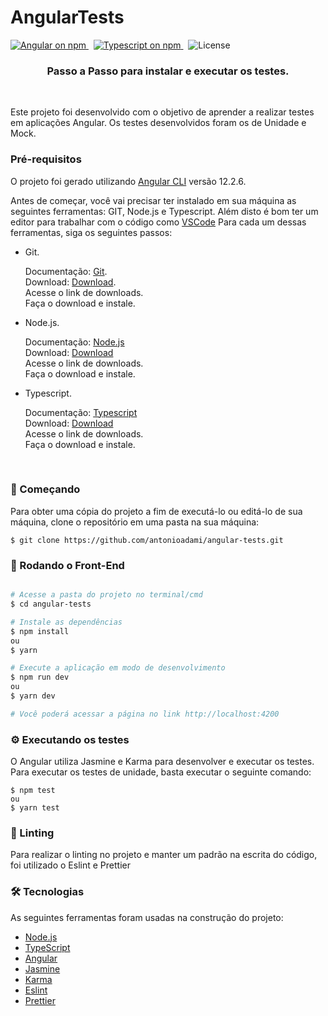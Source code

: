 <h1> 
	AngularTests
</h1>

<p>
  <a href="https://www.npmjs.com/@angular/core">
    <img src="https://img.shields.io/npm/v/@angular/core.svg?logo=angular&logoColor=red&label=Angular+version&color=red" alt="Angular on npm" />
  </a>&nbsp;
  <a href="https://www.npmjs.com/typescript">
    <img src="https://img.shields.io/npm/v/typescript.svg?logo=typescript&logoColor=blue&label=Typescript+version&color=blue" alt="Typescript on npm" />
  </a>&nbsp;
  <img src="https://img.shields.io/github/license/antonioadami/angular-tests" alt="License" />
</p>

<h3 align="center"> 
  Passo a Passo para instalar e executar os testes.
</h3>

<br />

<p>
  Este projeto foi desenvolvido com o objetivo de aprender a realizar testes em aplicações Angular.
  Os testes desenvolvidos foram os de Unidade e Mock.
  <br />
</p>

### Pré-requisitos


O projeto foi gerado utilizando [Angular CLI](https://github.com/angular/angular-cli) versão 12.2.6.

Antes de começar, você vai precisar ter instalado em sua máquina as seguintes ferramentas:
GIT, Node.js e Typescript.
Além disto é bom ter um editor para trabalhar com o código como [VSCode](https://code.visualstudio.com/)
Para cada um dessas ferramentas, siga os seguintes passos:

- Git.

    Documentação: [Git](https://git-scm.com).<br />
    Download: [Download](https://git-scm.com/download/win).<br />
    Acesse o link de downloads.<br />
    Faça o download e instale.<br />

- Node.js.

    Documentação: [Node.js](https://nodejs.org/en/)<br />
    Download: [Download](https://nodejs.org/en/download/)<br />
    Acesse o link de downloads.<br />
    Faça o download e instale.<br />

- Typescript.

    Documentação: [Typescript](https://www.typescriptlang.org)<br />
    Download: [Download](https://www.typescriptlang.org/download)<br />
    Acesse o link de downloads.<br />
    Faça o download e instale.<br />
<br />


### 🚀 Começando

Para obter uma cópia do projeto a fim de executá-lo ou editá-lo de sua máquina, clone o repositório em uma pasta na sua máquina:

```
$ git clone https://github.com/antonioadami/angular-tests.git
```

### 🎲 Rodando o Front-End

```bash

# Acesse a pasta do projeto no terminal/cmd
$ cd angular-tests

# Instale as dependências
$ npm install
ou
$ yarn

# Execute a aplicação em modo de desenvolvimento
$ npm run dev
ou
$ yarn dev

# Você poderá acessar a página no link http://localhost:4200
```

### ⚙️ Executando os testes

O Angular utiliza Jasmine e Karma para desenvolver e executar os testes.
Para executar os testes de unidade, basta executar o seguinte comando:

```
$ npm test
ou
$ yarn test
```

### 📕 Linting

Para realizar o linting no projeto e manter um padrão na escrita do código, foi utilizado o Eslint e Prettier

### 🛠 Tecnologias

As seguintes ferramentas foram usadas na construção do projeto:

- [Node.js](https://nodejs.org/en/)
- [TypeScript](https://www.typescriptlang.org/)
- [Angular](https://angular.io)
- [Jasmine](https://jasmine.github.io)
- [Karma](https://karma-runner.github.io)
- [Eslint](https://eslint.org)
- [Prettier](https://prettier.io)
